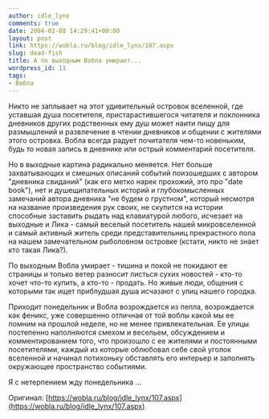```yaml
---
author: idle_lynx
comments: true
date: 2004-02-08 14:29:41+00:00
layout: post
link: https://wobla.ru/blog/idle_lynx/107.aspx
slug: dead-fish
title: А по выходным Вобла умирает...
wordpress_id: 11
tags:
- Вобла
---
```


Никто не заплывает на этот удивительный островок вселенной, где уставшая душа посетителя, пристарастившегося читателя и поклонника дневников других родственных ему душ может наити пищу для размышлений и развлечение в чтении дневников и общении с жителями этого островка. Вобла всегда радует почитателя чем-то новеньким, будь то новая запись в дневнике или острый комментарий посетителя.

Но в выходные картина радикально меняется. Нет больше захватывающих и смешных описаний событий поизошедших с автором "дневника свиданий" (как его метко нарек прохожий, это про "date book"), нет и душещипательных историй и глубокомысленных замечаний автора дневника "не будем о грустном", который несмотря на название произведения рук своих, не скупится на истории способные заставить рыдать над клавиатурой любого, исчезает на выходные и Лика - самый веселый посетитель нашей микровселенной и самый активный житель среди представительниц прекрастного пола на нашем замечательном рыболовном островке (кстати, никто не знает кто такая Лика?).

По выходным Вобла умирает - тишина и покой не покидают ее страницы и только ветер разносит листься сухих новостей - кто-то хочет что-то купить, а кто-то - продать. Но живые люди, общения с которыми так ищет приблудшая душа исчазают с улиц нашего городка.

Приходит понедельник и Вобла возрождается из пепла, возрождается как феникс, уже совершенно отличная от той воблы какой мы ее помним на прошлой неделе, но не менее привлекательная. Ее улицы постепенно наполняются смехом и весельем, обсуждением и комментированием того, что произошло с ее жителями и постоянными посетителями, каждый из которые облюбовал себе свой уголок вселенной и начинал потихоньку обставлять его интерьер и заполнять окружающее пространство событиями.

Я с нетерпением жду понедельника ...

Оригинал: [https://wobla.ru/blog/idle_lynx/107.aspx](https://wobla.ru/blog/idle_lynx/107.aspx)
